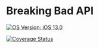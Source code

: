 # Breaking Bad API

[![OS Version: iOS 13.0](https://img.shields.io/badge/iOS-13.0-green.svg)](https://www.apple.com/es/ios/ios-13/)

[![Coverage Status](https://coveralls.io/repos/github/davilinho/breakingbadapi/badge.svg?branch=master)](https://coveralls.io/github/davilinho/breakingbadapi?branch=master)
